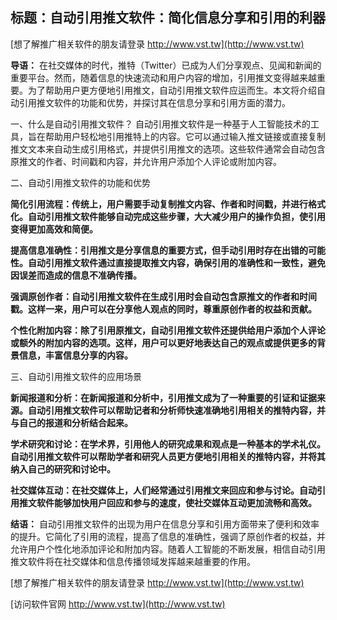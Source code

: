 ## **标题：自动引用推文软件：简化信息分享和引用的利器**

[想了解推广相关软件的朋友请登录 http://www.vst.tw](http://www.vst.tw)

**导语：**
在社交媒体的时代，推特（Twitter）已成为人们分享观点、见闻和新闻的重要平台。然而，随着信息的快速流动和用户内容的增加，引用推文变得越来越重要。为了帮助用户更方便地引用推文，自动引用推文软件应运而生。本文将介绍自动引用推文软件的功能和优势，并探讨其在信息分享和引用方面的潜力。

一、什么是自动引用推文软件？
自动引用推文软件是一种基于人工智能技术的工具，旨在帮助用户轻松地引用推特上的内容。它可以通过输入推文链接或直接复制推文文本来自动生成引用格式，并提供引用推文的选项。这些软件通常会自动包含原推文的作者、时间戳和内容，并允许用户添加个人评论或附加内容。

二、自动引用推文软件的功能和优势

**简化引用流程：传统上，用户需要手动复制推文内容、作者和时间戳，并进行格式化。自动引用推文软件能够自动完成这些步骤，大大减少用户的操作负担，使引用变得更加高效和简便。**

**提高信息准确性：引用推文是分享信息的重要方式，但手动引用时存在出错的可能性。自动引用推文软件通过直接提取推文内容，确保引用的准确性和一致性，避免因误差而造成的信息不准确传播。**

**强调原创作者：自动引用推文软件在生成引用时会自动包含原推文的作者和时间戳。这样一来，用户可以在分享他人观点的同时，尊重原创作者的权益和贡献。**

**个性化附加内容：除了引用原推文，自动引用推文软件还提供给用户添加个人评论或额外的附加内容的选项。这样，用户可以更好地表达自己的观点或提供更多的背景信息，丰富信息分享的内容。**

三、自动引用推文软件的应用场景

**新闻报道和分析：在新闻报道和分析中，引用推文成为了一种重要的引证和证据来源。自动引用推文软件可以帮助记者和分析师快速准确地引用相关的推特内容，并与自己的报道和分析结合起来。**

**学术研究和讨论：在学术界，引用他人的研究成果和观点是一种基本的学术礼仪。自动引用推文软件可以帮助学者和研究人员更方便地引用相关的推特内容，并将其纳入自己的研究和讨论中。**

**社交媒体互动：在社交媒体上，人们经常通过引用推文来回应和参与讨论。自动引用推文软件能够加快用户回应和参与的速度，使社交媒体互动更加流畅和高效。**

**结语：**
自动引用推文软件的出现为用户在信息分享和引用方面带来了便利和效率的提升。它简化了引用的流程，提高了信息的准确性，强调了原创作者的权益，并允许用户个性化地添加评论和附加内容。随着人工智能的不断发展，相信自动引用推文软件将在社交媒体和信息传播领域发挥越来越重要的作用。

[想了解推广相关软件的朋友请登录 http://www.vst.tw](http://www.vst.tw)


[访问软件官网 http://www.vst.tw](http://www.vst.tw)
